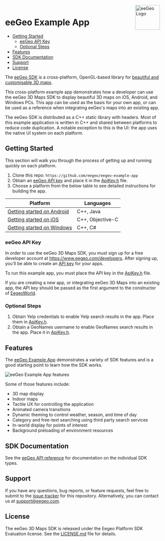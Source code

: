 <a href="http://www.eegeo.com/">
    <img src="http://cdn2.eegeo.com/wp-content/uploads/2016/03/eegeo_logo_quite_big.png" alt="eeGeo Logo" title="eegeo" align="right" height="80px" />
</a>

# eeGeo Example App

* [Getting Started](#getting-started)
    * [eeGeo API Key](#eegeo-api-key)
    * [Optional Steps](#optional-steps)
* [Features](#features)
* [SDK Documentation](#sdk-documentation)
* [Support](#support)
* [License](#support)

The [eeGeo SDK](http://www.eegeo.com/developers/) is a cross-platform, OpenGL-based library for [beautiful and customisable 3D maps](http://www.eegeo.com).

This cross-platform example app demonstrates how a developer can use the eeGeo 3D Maps SDK to display beautiful 3D maps on iOS, Android, and Windows PCs. This app can be used as the basis for your own app, or can be used as a reference when integrating eeGeo's maps into an existing app.

The eeGeo SDK is distributed as a C++ static library with headers. Most of this example application is written in C++ and shared between platforms to reduce code duplication. A notable exception to this is the UI: the app uses the native UI system on each platform.

## Getting Started

This section will walk you through the process of getting up and running quickly on each platform.

1.  Clone this repo: `https://github.com/eegeo/eegeo-example-app`
2.  Obtain an [eeGeo API key](https://www.eegeo.com/developers/apikeys) and place it in the [ApiKey.h](https://github.com/eegeo/eegeo-example-app/blob/master/src/ApiKey.h#L12) file.
3.  Choose a platform from the below table to see detailed instructions for building the app.

Platform                                | Languages
----------------------------------------|-----------------
[Getting started on Android](/android)  | C++, Java
[Getting started on iOS](/ios)          | C++, Objective-C
[Getting started on Windows](/windows)  | C++, C#

### eeGeo API Key 

In order to use the eeGeo 3D Maps SDK, you must sign up for a free developer account at https://www.eegeo.com/developers. After signing up, you'll be able to create an [API key](https://www.eegeo.com/developers/apikeys) for your apps. 

To run this example app, you must place the API key in the [ApiKey.h](https://github.com/eegeo/eegeo-example-app/blob/master/src/ApiKey.h#L12) file.

If you are creating a new app, or integrating eeGeo 3D Maps into an existing app, the API key should be passed as the first argument to the constructor of [EegeoWorld](http://cdn1.eegeo.com/docs/mobile-sdk/class_eegeo_1_1_eegeo_world.html).

### Optional Steps

1.  Obtain Yelp credentials to enable Yelp search results in the app. Place them in [ApiKey.h](https://github.com/eegeo/eegeo-example-app/blob/master/src/ApiKey.h#L15-L18).
2.  Obtain a GeoNames username to enable GeoNames search results in the app. Place it in [ApiKey.h](https://github.com/eegeo/eegeo-example-app/blob/master/src/ApiKey.h#L21).

## Features

The [eeGeo Example App](https://github.com/eegeo/eegeo-example-app) demonstrates a variety of SDK features and is a good starting point to learn how the SDK works.

![eeGeo Example App features](http://cdn2.eegeo.com/wp-content/uploads/2016/03/eegeo-example-app-features.jpg)

Some of those features include:

*   3D map display
*   Indoor maps
*   Tactile UX for controlling the application
*   Animated camera transitions
*   Dynamic theming to control weather, season, and time of day
*   Category and free-text searching using third party search services
*   In-world display for points of interest
*   Background preloading of environment resources

## SDK Documentation

See the [eeGeo API reference](http://cdn1.eegeo.com/docs/mobile-sdk/namespaces.html) for documentation on the individual SDK types.

## Support

If you have any questions, bug reports, or feature requests, feel free to submit to the [issue tracker](https://github.com/eegeo/eegeo-example-app/issues) for this repository. Alternatively, you can contact us at [support@eegeo.com](mailto:support@eegeo.com).

## License

The eeGeo 3D Maps SDK is released under the Eegeo Platform SDK Evaluation license. See the [LICENSE.md](https://github.com/eegeo/eegeo-example-app/blob/master/LICENSE.md) file for details.